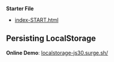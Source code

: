 **Starter File**
* [index-START.html](https://github.com/wesbos/JavaScript30/blob/master/15%20-%20LocalStorage/index-START.html)

## Persisting LocalStorage
        
**Online Demo**: [localstorage-js30.surge.sh/](http://localstorage-js30.surge.sh/)
